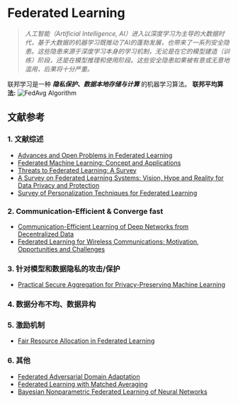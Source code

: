 # Federated Learning

>*人工智能（Artificial Intelligence, AI）进入以深度学习为主导的大数据时代，基于大数据的机器学习既推动了AI的蓬勃发展，也带来了一系列安全隐患。这些隐患来源于深度学习本身的学习机制，无论是在它的模型建造（训练）阶段，还是在模型推理和使用阶段。这些安全隐患如果被有意或无意地滥用，后果将十分严重。*




联邦学习是一种 ___隐私保护、数据本地存储与计算___ 的机器学习算法。
**联邦平均算法:**
![FedAvg Algorithm](https://github.com/lokinko/Federated-Learning/blob/main/pictures/FedAvg.png?raw=true)

## 文献参考  
### 1. 文献综述
* [Advances and Open Problems in Federated Learning](https://arxiv.org/pdf/1912.04977.pdf)
* [Federated Machine Learning: Concept and Applications](https://arxiv.org/pdf/1902.04885.pdf)
* [Threats to Federated Learning: A Survey](https://arxiv.org/pdf/2003.02133.pdf)
* [A Survey on Federated Learning Systems: Vision, Hype and Reality for Data Privacy and Protection](https://link.zhihu.com/?target=https%3A//arxiv.org/pdf/1907.09693v3.pdf)
* [Survey of Personalization Techniques for Federated Learning](https://arxiv.org/pdf/2003.08673.pdf)
  
### 2. Communication-Efficient & Converge fast
* [Communication-Efficient Learning of Deep Networks from Decentralized Data](https://arxiv.org/pdf/1602.05629.pdf) 
* [Federated Learning for Wireless Communications: Motivation, Opportunities and Challenges](https://arxiv.org/pdf/1908.06847v3.pdf)
### 3. 针对模型和数据隐私的攻击/保护
* [Practical Secure Aggregation for Privacy-Preserving Machine Learning](https://eprint.iacr.org/2017/281.pdf)
### 4. 数据分布不均、数据异构
### 5. 激励机制
* [Fair Resource Allocation in Federated Learning](https://arxiv.org/pdf/1905.10497v1.pdf)
### 6. 其他
* [Federated Adversarial Domain Adaptation](https://arxiv.org/abs/1911.02054)
* [Federated Learning with Matched Averaging](https://arxiv.org/abs/2002.06440)
* [Bayesian Nonparametric Federated Learning of Neural Networks](https://arxiv.org/abs/1905.12022v1)
